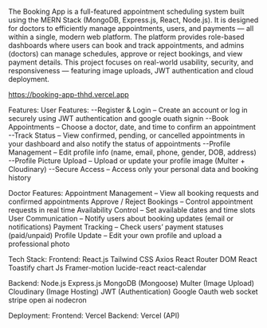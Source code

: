 The Booking App is a full-featured appointment scheduling system built using the MERN Stack (MongoDB, Express.js, React, Node.js).
It is designed for doctors to efficiently manage appointments, users, and payments — all within a single, modern web platform.
The platform provides role-based dashboards where users can book and track appointments, and admins (doctors) can manage schedules, approve or reject bookings, and view payment details.
This project focuses on real-world usability, security, and responsiveness — featuring image uploads, JWT authentication and cloud deployment.

https://booking-app-thhd.vercel.app

Features:
User Features:
--Register & Login – Create an account or log in securely using JWT authentication and google ouath signin
--Book Appointments – Choose a doctor, date, and time to confirm an appointment
--Track Status – View confirmed, pending, or cancelled appointments in your dashboard and also notify the status of appointments
--Profile Management – Edit profile info (name, email, phone, gender, DOB, address)
--Profile Picture Upload – Upload or update your profile image (Multer + Cloudinary)
--Secure Access – Access only your personal data and booking history

Doctor Features:
Appointment Management – View all booking requests and confirmed appointments
Approve / Reject Bookings – Control appointment requests in real time
Availability Control – Set available dates and time slots
User Communication – Notify users about booking updates (email or notifications)
Payment Tracking – Check users’ payment statuses (paid/unpaid)
Profile Update – Edit your own profile and upload a professional photo

Tech Stack:
Frontend:
React.js
Tailwind CSS
Axios
React Router DOM
React Toastify
chart Js
Framer-motion
lucide-react
react-calendar

Backend:
Node.js
Express.js
MongoDB (Mongoose)
Multer (Image Upload)
Cloudinary (Image Hosting)
JWT (Authentication)
Google Oauth
web socket
stripe 
open ai
nodecron

Deployment:
Frontend: Vercel
Backend: Vercel (API)
